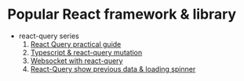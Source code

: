 
# Popular React framework & library


- react-query series 
	1. [React Query practical guide](https://tkdodo.eu/blog/effective-react-query-keys)
	2. [Typescript & react-query mutation](https://www.youtube.com/watch?v=ZbhGXD8KpQ8&ab_channel=LeoRoese)
	3.  [Websocket with react-query](https://tkdodo.eu/blog/using-web-sockets-with-react-query)
	4.  [React-Query show previous data & loading spinner](https://gist.github.com/katesroad/0122fe29306a5d59087c5de014befe53)
